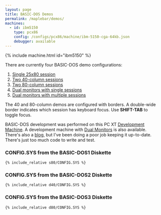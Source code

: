 ```yaml
---
layout: page
title: BASIC-DOS Demos
permalink: /maplebar/demos/
machines:
  - id: ibm5150
    type: pcx86
    config: /configs/pcx86/machine/ibm-5150-cga-64kb.json
    debugger: available
---
```


{% include machine.html id="ibm5150" %}

There are currently four BASIC-DOS demo configurations:

 1. [Single 25x80 session](?autoStart=true)
 2. [Two 40-column sessions](?autoMount=%7B%20A:%7B%20name:%22BASIC-DOS2%22%7D%7D)
 3. [Two 80-column sessions](?autoMount=%7B%20A:%7B%20name:%22BASIC-DOS3%22%7D%7D)
 4. [Dual monitors with single sessions](dual/)
 5. [Dual monitors with multiple sessions](dual/multi/)

The 40 and 80-column demos are configured with borders.  A double-wide border
indicates which session has keyboard focus.  Use **SHIFT-TAB** to toggle focus.

BASIC-DOS development was performed on this PC XT [Development Machine](dev/).
A development machine with [Dual Monitors](dual/dev/) is also available.
There's also a [blog](../blog/), but I've been doing a poor job keeping it
up-to-date.  There's just too much code to write and test.

### **CONFIG.SYS** from the BASIC-DOS1 Diskette

```
{% include_relative s80/CONFIG.SYS %}
```

### **CONFIG.SYS** from the BASIC-DOS2 Diskette

```
{% include_relative d40/CONFIG.SYS %}
```

### **CONFIG.SYS** from the BASIC-DOS3 Diskette

```
{% include_relative d80/CONFIG.SYS %}
```
